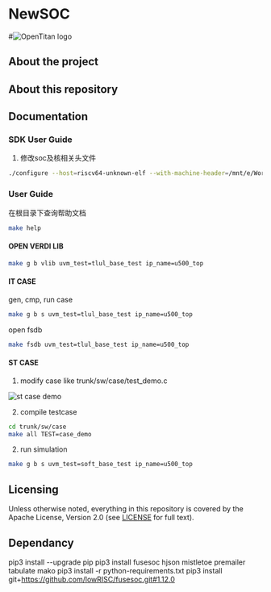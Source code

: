 # NewSOC

#![OpenTitan logo]()

## About the project


## About this repository


## Documentation

### SDK User Guide
1. 修改soc及核相关头文件

```sh
./configure --host=riscv64-unknown-elf --with-machine-header=/mnt/e/Work/Gitee/freedom-e-sdk/bsp/sifive-hifive-unleashed/metal.h --with-machine-inline=/mnt/e/Work/Gitee/freedom-e-sdk/bsp/sifive-hifive-unleashed/metal-inline.h --with-platform-header=/mnt/e/Work/Gitee/freedom-e-sdk/bsp/sifive-hifive-unleashed/metal-platform.h
```

### User Guide

在根目录下查询帮助文档

```sh
make help
```

#### OPEN VERDI LIB

```sh
make g b vlib uvm_test=tlul_base_test ip_name=u500_top

```

#### IT CASE

gen, cmp, run case
```sh
make g b s uvm_test=tlul_base_test ip_name=u500_top

```

open fsdb

```sh
make fsdb uvm_test=tlul_base_test ip_name=u500_top

```


#### ST CASE

1. modify case like trunk/sw/case/test_demo.c

![st case demo](https://.png)

2. compile testcase

```sh
cd trunk/sw/case
make all TEST=case_demo

```

2. run simulation

```sh
make g b s uvm_test=soft_base_test ip_name=u500_top

```



## Licensing

Unless otherwise noted, everything in this repository is covered by the Apache
License, Version 2.0 (see [LICENSE](./LICENSE) for full text).

## Dependancy

pip3 install --upgrade pip
pip3 install fusesoc hjson mistletoe premailer tabulate mako
pip3 install -r python-requirements.txt
pip3 install git+https://github.com/lowRISC/fusesoc.git#1.12.0


